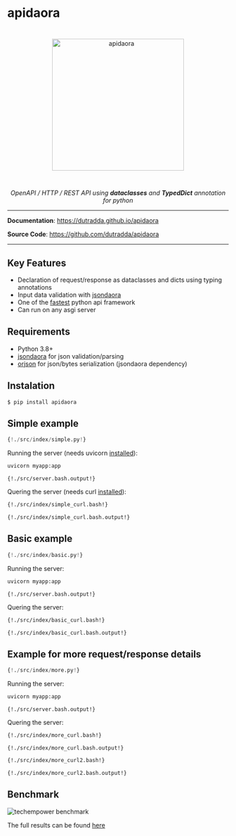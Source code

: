 # apidaora

<p align="center" style="margin: 3em">
  <a href="https://github.com/dutradda/apidaora">
    <img src="https://dutradda.github.io/apidaora/apidaora.svg" alt="apidaora" width="300"/>
  </a>
</p>

<p align="center">
    <em>OpenAPI / HTTP / REST API using <b>dataclasses</b> and <b>TypedDict</b> annotation for python</b></em>
</p>

---

**Documentation**: <a href="https://dutradda.github.io/apidaora" target="_blank">https://dutradda.github.io/apidaora</a>

**Source Code**: <a href="https://github.com/dutradda/apidaora" target="_blank">https://github.com/dutradda/apidaora</a>

---


## Key Features

- Declaration of request/response as dataclasses and dicts using typing annotations
- Input data validation with [jsondaora](https://github.com/dutradda/jsondaora)
- One of the [fastest](#benchmark) python api framework
- Can run on any asgi server


## Requirements

 - Python 3.8+
 - [jsondaora](https://github.com/dutradda/jsondaora) for json validation/parsing
 - [orjson](https://github.com/ijl/orjson) for json/bytes serialization (jsondaora dependency)


## Instalation
```
$ pip install apidaora
```


## Simple example

```python
{!./src/index/simple.py!}
```

Running the server (needs uvicorn [installed](https://www.uvicorn.org)):

```bash
uvicorn myapp:app
```

```
{!./src/server.bash.output!}
```

Quering the server (needs curl [installed](https://curl.haxx.se/docs/install.html)):

```bash
{!./src/index/simple_curl.bash!}
```

```
{!./src/index/simple_curl.bash.output!}
```


## Basic example

```python
{!./src/index/basic.py!}
```

Running the server:

```bash
uvicorn myapp:app
```

```
{!./src/server.bash.output!}
```

Quering the server:

```bash
{!./src/index/basic_curl.bash!}
```

```
{!./src/index/basic_curl.bash.output!}
```


## Example for more request/response details

```python
{!./src/index/more.py!}
```

Running the server:

```bash
uvicorn myapp:app
```

```
{!./src/server.bash.output!}
```

Quering the server:

```bash
{!./src/index/more_curl.bash!}
```

```
{!./src/index/more_curl.bash.output!}
```

```bash
{!./src/index/more_curl2.bash!}
```

```
{!./src/index/more_curl2.bash.output!}
```


## Benchmark

![techempower benchmark](https://dutradda.github.io/apidaora/benchmark.png "TechEmpower Frameworks Benchmark")

The full results can be found [here](https://www.techempower.com/benchmarks/#section=test&runid=76bbd357-a161-42eb-a203-051bdd949006&hw=ph&test=query&l=zijzen-v)
